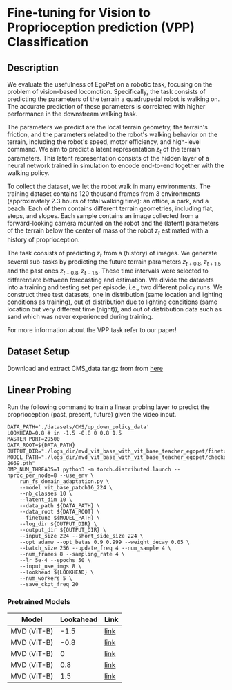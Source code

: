 # Fine-tuning for Vision to Proprioception prediction (VPP) Classification

## Description
We evaluate the usefulness of EgoPet on a robotic task, focusing on the problem of vision-based locomotion. Specifically, the task consists of predicting the parameters of the terrain a quadrupedal robot is walking on. The accurate prediction of these parameters is correlated with higher performance in the downstream walking task.

The parameters we predict are the local terrain geometry, the terrain's friction, and the parameters related to the robot's walking behavior on the terrain, including the robot's speed, motor efficiency, and high-level command. We aim to predict a latent representation $z_t$ of the terrain parameters. This latent representation consists of the hidden layer of a neural network trained in simulation to encode end-to-end together with the walking policy. 

To collect the dataset, we let the robot walk in many environments. The training dataset contains 120 thousand frames from 3 environments (approximately 2.3 hours of total walking time): an office, a park, and a beach. Each of them contains different terrain geometries, including flat, steps, and slopes. Each sample contains an image collected from a forward-looking camera mounted on the robot and the (latent) parameters of the terrain below the center of mass of the robot $z_t$ estimated with a history of proprioception.

The task consists of predicting $z_t$ from a (history) of images. We generate several sub-tasks by predicting the future terrain parameters $z_{t+0.8}, z_{t+1.5}$ and the past ones $z_{t-0.8}, z_{t-1.5}$. These time intervals were selected to differentiate between forecasting and estimation. We divide the datasets into a training and testing set per episode, i.e., two different policy runs. We construct three test datasets, one in distribution (same location and lighting conditions as training), out of distribution due to lighting conditions (same location but very different time (night)), and out of distribution data such as sand which was never experienced during training.

For more information about the VPP task refer to our paper!

## Dataset Setup
Download and extract CMS_data.tar.gz from from [here](https://drive.google.com/file/d/1ZKSWwCoZP1mHjpksIEAwh3sTeeSJNF3B/view?usp=sharing)

## Linear Probing

Run the following command to train a linear probing layer to predict the proprioception (past, present, future) given the video input.

```
DATA_PATH='./datasets/CMS/up_down_policy_data'
LOOKHEAD=0.8 # in -1.5 -0.8 0 0.8 1.5
MASTER_PORT=29500
DATA_ROOT=${DATA_PATH}
OUTPUT_DIR="./logs_dir/mvd_vit_base_with_vit_base_teacher_egopet/finetune_on_cms_lookahead_${LOOKHEAD}_8frames_update_freq_4"
MODEL_PATH="./logs_dir/mvd_vit_base_with_vit_base_teacher_egopet/checkpoint-2669.pth"
OMP_NUM_THREADS=1 python3 -m torch.distributed.launch --nproc_per_node=8 --use_env \
    run_fs_domain_adaptation.py \
    --model vit_base_patch16_224 \
    --nb_classes 10 \
    --latent_dim 10 \
    --data_path ${DATA_PATH} \
    --data_root ${DATA_ROOT} \
    --finetune ${MODEL_PATH} \
    --log_dir ${OUTPUT_DIR} \
    --output_dir ${OUTPUT_DIR} \
    --input_size 224 --short_side_size 224 \
    --opt adamw --opt_betas 0.9 0.999 --weight_decay 0.05 \
    --batch_size 256 --update_freq 4 --num_sample 4 \
    --num_frames 8 --sampling_rate 4 \
    --lr 5e-4 --epochs 50 \
    --input_use_imgs 8 \
    --lookhead ${LOOKHEAD} \
    --num_workers 5 \
    --save_ckpt_freq 20
```

### Pretrained Models
| Model             | Lookahead | Link |
|-------------------|-----------|------|
| MVD (ViT-B) | -1.5 |   [link](https://drive.google.com/file/d/12tO7LwjZ66voCTxp6lNcSaeLaU-9YlYE/view?usp=sharing)   |
| MVD (ViT-B) | -0.8 |   [link](https://drive.google.com/file/d/135ndczYtWKF04ZNl-5zs_O6yTdLh5T7O/view?usp=sharing)   |
| MVD (ViT-B) | 0 |   [link](https://drive.google.com/file/d/1r_8ZbJtuI_6ImFQFzjgIb1ERVBjq-eY-/view?usp=sharing)   |
| MVD (ViT-B) | 0.8 |   [link](https://drive.google.com/file/d/1f78c-ascoWKa3_29rq-4NhCruidMsFoI/view?usp=sharing)   |
| MVD (ViT-B) | 1.5 |   [link](https://drive.google.com/file/d/1BO5gzVs5TiNilRpF5OzuTtyVSjfMO33Z/view?usp=sharing)   |